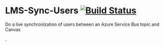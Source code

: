 # LMS-Sync-Users [![Build Status](https://travis-ci.org/KTH/lms-sync-users.svg?branch=master)](https://travis-ci.org/KTH/lms-sync-users)

Do a live synchronization of users between an Azure Service Bus topic and Canvas


.